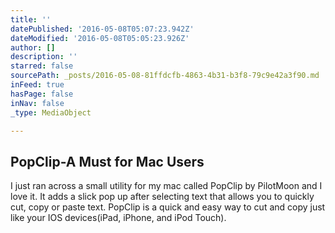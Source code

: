 ```yaml
---
title: ''
datePublished: '2016-05-08T05:07:23.942Z'
dateModified: '2016-05-08T05:05:23.926Z'
author: []
description: ''
starred: false
sourcePath: _posts/2016-05-08-81ffdcfb-4863-4b31-b3f8-79c9e42a3f90.md
inFeed: true
hasPage: false
inNav: false
_type: MediaObject

---
```

<article style=""><h1>PopClip-A Must for Mac Users</h1><p>I just ran across a small utility for my mac called PopClip by PilotMoon and I love it. It adds a slick pop up after selecting text that allows you to quickly cut, copy or paste text. PopClip is a quick and easy way to cut and copy just like your IOS devices(iPad, iPhone, and iPod Touch).</p></article>